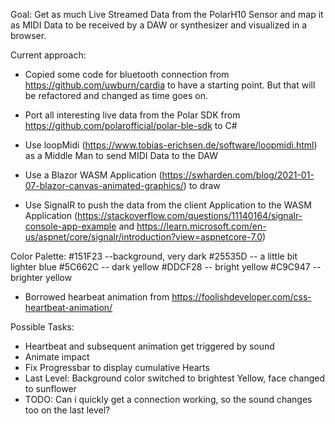 Goal: Get as much Live Streamed Data from the PolarH10 Sensor and map it as MIDI Data to be received by a DAW or synthesizer and visualized in a browser.

Current approach:
* Copied some code for bluetooth connection from https://github.com/uwburn/cardia to have a starting point. But that will be refactored and changed as time goes on.
* Port all interesting live data from the Polar SDK from https://github.com/polarofficial/polar-ble-sdk to C#
* Use loopMidi (https://www.tobias-erichsen.de/software/loopmidi.html) as a Middle Man to send MIDI Data to the DAW 

* Use a Blazor WASM Application (https://swharden.com/blog/2021-01-07-blazor-canvas-animated-graphics/) to draw
* Use SignalR to push the data from the client Application to the WASM Application (https://stackoverflow.com/questions/11140164/signalr-console-app-example and https://learn.microsoft.com/en-us/aspnet/core/signalr/introduction?view=aspnetcore-7.0)

Color Palette:
#151F23 --background, very dark
#25535D -- a little bit lighter blue
#5C662C -- dark yellow
#DDCF28 -- bright yellow
#C9C947 --brighter yellow

* Borrowed hearbeat animation from https://foolishdeveloper.com/css-heartbeat-animation/

Possible Tasks:
* Heartbeat and subsequent animation get triggered by sound
* Animate impact
* Fix Progressbar to display cumulative Hearts
* Last Level: Background color switched to brightest Yellow, face changed to sunflower
* TODO: Can i quickly get a connection working, so the sound changes too on the last level?